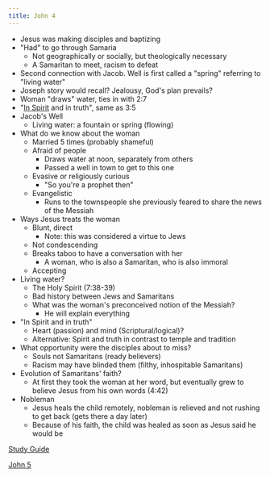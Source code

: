 ```yaml
---
title: John 4
---
```

- Jesus was making disciples and baptizing
- "Had" to go through Samaria
	- Not geographically or socially, but theologically necessary
	- A Samaritan to meet, racism to defeat
- Second connection with Jacob. Well is first called a "spring" referring to "living water"
- Joseph story would recall? Jealousy, God's plan prevails?
- Woman "draws" water, ties in with 2:7
- "<u>In Spirit</u> and in truth", same as 3:5
- Jacob's Well
	- Living water: a fountain or spring (flowing)
- What do we know about the woman
	- Married 5 times (probably shameful)
	- Afraid of people
		- Draws water at noon, separately from others
		- Passed a well in town to get to this one
	- Evasive or religiously curious
		- "So you're a prophet then"
	- Evangelistic
		- Runs to the townspeople she previously feared to share the news of the Messiah
- Ways Jesus treats the woman
	- Blunt, direct
		- Note: this was considered a virtue to Jews
	- Not condescending
	- Breaks taboo to have a conversation with her
		- A woman, who is also a Samaritan, who is also immoral
	- Accepting
- Living water?
	- The Holy Spirit (7:38-39)
	- Bad history between Jews and Samaritans
	- What was the woman's preconceived notion of the Messiah?
		- He will explain everything
- "In Spirit and in truth"
	- Heart (passion) and mind (Scriptural/logical)?
	- Alternative: Spirit and truth in contrast to temple and tradition
- What opportunity were the disciples about to miss?
	- Souls not Samaritans (ready believers)
	- Racism may have blinded them (filthy, inhospitable Samaritans)
- Evolution of Samaritans' faith?
	- At first they took the woman at her word, but eventually grew to believe Jesus from his own words (4:42)
- Nobleman
	- Jesus heals the child remotely, nobleman is relieved and not rushing to get back (gets there a day later)
	- Because of his faith, the child was healed as soon as Jesus said he would be

[Study Guide](notes/Spring%202024/Gospel%20of%20John/Study%20Guide.md)

[John 5](notes/Spring%202024/Gospel%20of%20John/John%205.md)